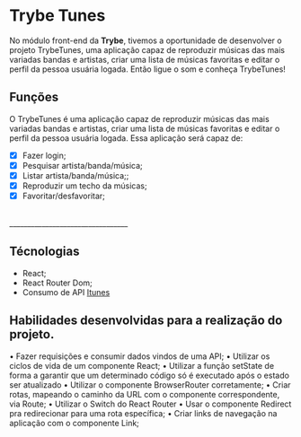 # Trybe Tunes
No módulo front-end da **Trybe**, tivemos a oportunidade de desenvolver o projeto TrybeTunes, uma aplicação capaz de reproduzir músicas das mais variadas bandas e artistas, criar uma lista de músicas favoritas e editar o perfil da pessoa usuária logada.
Então ligue o som e conheça TrybeTunes!

## Funções
  
 O TrybeTunes é uma aplicação capaz de reproduzir músicas das mais variadas bandas e artistas, criar uma lista de músicas favoritas e editar o perfil da pessoa usuária logada. Essa aplicação será capaz de:
  - [x] Fazer login;
  - [x] Pesquisar artista/banda/música;
  - [x] Listar artista/banda/música;;
  - [x] Reproduzir um techo da músicas;
  - [x] Favoritar/desfavoritar;
  
<br>
_________________________________

## Técnologias 
  - React;
  - React Router Dom;
  - Consumo de API [Itunes](https://www.apple.com/br/itunes/)

## Habilidades desenvolvidas para a realização do projeto.

• Fazer requisições e consumir dados vindos de uma API;
• Utilizar os ciclos de vida de um componente React;
• Utilizar a função setState de forma a garantir que um determinado código só é executado após o estado ser atualizado
• Utilizar o componente BrowserRouter corretamente;
• Criar rotas, mapeando o caminho da URL com o componente correspondente, via Route;
• Utilizar o Switch do React Router
• Usar o componente Redirect pra redirecionar para uma rota específica;
• Criar links de navegação na aplicação com o componente Link;